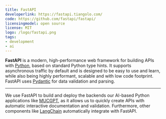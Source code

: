 ```yaml
---
title: FastAPI
developerlink: https://fastapi.tiangolo.com/
code: https://github.com/fastapi/fastapi/
licensingmodel: open source
license: MIT
logo: /logo/fastapi.png
tags:
- development
- ai
---
```

__FastAPI__ is a modern, high-performance web framework for building APIs with [Python](python), based on standard Python type hints.
It supports asynchronous traffic by default and is designed to be easy to use and learn, while also being highly performant, scalable and with low code footprint.
FastAPI uses [Pydantic](pydantic) for data validation and parsing.

---

We use FastAPI to build and deploy the backends our AI-based Python applications like [MUCGPT](mucgpt), as it allows us to quickly create APIs with automatic interactive documentation and validation.
Furthermore, other components like [LangChain](langchain) automatically integrate with FastAPI.